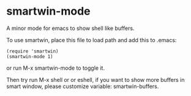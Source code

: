 # smartwin-mode
A minor mode for emacs to show shell like buffers.

To use smartwin, place this file to load path and add this to .emacs:

    (require 'smartwin)
    (smartwin-mode 1)

or run M-x smartwin-mode to toggle it.

Then try run M-x shell or or eshell, if you want to show more buffers in smart
window, please customize variable: smartwin-buffers.
